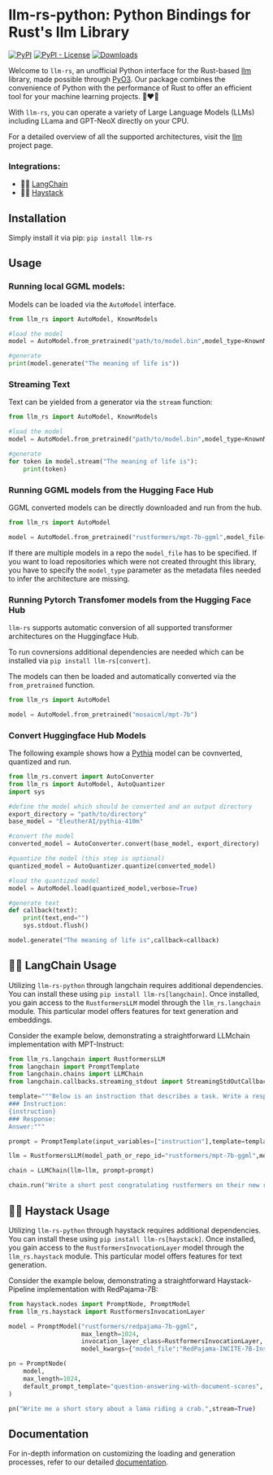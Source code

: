 # llm-rs-python: Python Bindings for Rust's llm Library

[![PyPI](https://img.shields.io/pypi/v/llm-rs)](https://pypi.org/project/llm-rs/)
[![PyPI - License](https://img.shields.io/pypi/l/llm-rs)](https://pypi.org/project/llm-rs/)
[![Downloads](https://static.pepy.tech/badge/llm-rs)](https://pepy.tech/project/llm-rs)

Welcome to `llm-rs`, an unofficial Python interface for the Rust-based [llm](https://github.com/rustformers/llm) library, made possible through [PyO3](https://github.com/PyO3/pyo3). Our package combines the convenience of Python with the performance of Rust to offer an efficient tool for your machine learning projects. 🐍❤️🦀

With `llm-rs`, you can operate a variety of Large Language Models (LLMs) including LLama and GPT-NeoX directly on your CPU. 

For a detailed overview of all the supported architectures, visit the [llm](https://github.com/rustformers/llm) project page. 

### Integrations:
* 🦜️🔗 [LangChain](https://github.com/hwchase17/langchain)
* 🌾🔱 [Haystack](https://github.com/deepset-ai/haystack)

## Installation

Simply install it via pip: `pip install llm-rs`

## Usage
### Running local GGML models:
Models can be loaded via the `AutoModel` interface.

```python 
from llm_rs import AutoModel, KnownModels

#load the model
model = AutoModel.from_pretrained("path/to/model.bin",model_type=KnownModels.Llama)

#generate
print(model.generate("The meaning of life is"))
```

### Streaming Text
Text can be yielded from a generator via the `stream` function:
```python 
from llm_rs import AutoModel, KnownModels

#load the model
model = AutoModel.from_pretrained("path/to/model.bin",model_type=KnownModels.Llama)

#generate
for token in model.stream("The meaning of life is"):
    print(token)
```

### Running GGML models from the Hugging Face Hub
GGML converted models can be directly downloaded and run from the hub.
```python 
from llm_rs import AutoModel

model = AutoModel.from_pretrained("rustformers/mpt-7b-ggml",model_file="mpt-7b-q4_0-ggjt.bin")
```
If there are multiple models in a repo the `model_file` has to be specified.
If you want to load repositories which were not created throught this library, you have to specify the `model_type` parameter as the metadata files needed to infer the architecture are missing.

### Running Pytorch Transfomer models from the Hugging Face Hub
`llm-rs` supports automatic conversion of all supported transformer architectures on the Huggingface Hub. 

To run covnersions additional dependencies are needed which can be installed via `pip install llm-rs[convert]`.

The models can then be loaded and automatically converted via the `from_pretrained` function.

```python
from llm_rs import AutoModel

model = AutoModel.from_pretrained("mosaicml/mpt-7b")
```

### Convert Huggingface Hub Models

The following example shows how a [Pythia](https://huggingface.co/EleutherAI/pythia-410m) model can be covnverted, quantized and run.

```python
from llm_rs.convert import AutoConverter
from llm_rs import AutoModel, AutoQuantizer
import sys

#define the model which should be converted and an output directory
export_directory = "path/to/directory" 
base_model = "EleutherAI/pythia-410m"

#convert the model
converted_model = AutoConverter.convert(base_model, export_directory)

#quantize the model (this step is optional)
quantized_model = AutoQuantizer.quantize(converted_model)

#load the quantized model
model = AutoModel.load(quantized_model,verbose=True)

#generate text
def callback(text):
    print(text,end="")
    sys.stdout.flush()

model.generate("The meaning of life is",callback=callback)
```
## 🦜️🔗 LangChain Usage
Utilizing `llm-rs-python` through langchain requires additional dependencies. You can install these using `pip install llm-rs[langchain]`. Once installed, you gain access to the `RustformersLLM` model through the `llm_rs.langchain` module. This particular model offers features for text generation and embeddings.

Consider the example below, demonstrating a straightforward LLMchain implementation with MPT-Instruct:

```python
from llm_rs.langchain import RustformersLLM
from langchain import PromptTemplate
from langchain.chains import LLMChain
from langchain.callbacks.streaming_stdout import StreamingStdOutCallbackHandler

template="""Below is an instruction that describes a task. Write a response that appropriately completes the request.
### Instruction:
{instruction}
### Response:
Answer:"""

prompt = PromptTemplate(input_variables=["instruction"],template=template,)

llm = RustformersLLM(model_path_or_repo_id="rustformers/mpt-7b-ggml",model_file="mpt-7b-instruct-q5_1-ggjt.bin",callbacks=[StreamingStdOutCallbackHandler()])

chain = LLMChain(llm=llm, prompt=prompt)

chain.run("Write a short post congratulating rustformers on their new release of their langchain integration.")
```


## 🌾🔱 Haystack Usage
Utilizing `llm-rs-python` through haystack requires additional dependencies. You can install these using `pip install llm-rs[haystack]`. Once installed, you gain access to the `RustformersInvocationLayer` model through the `llm_rs.haystack` module. This particular model offers features for text generation.

Consider the example below, demonstrating a straightforward Haystack-Pipeline implementation with RedPajama-7B:

```python
from haystack.nodes import PromptNode, PromptModel
from llm_rs.haystack import RustformersInvocationLayer

model = PromptModel("rustformers/redpajama-7b-ggml",
                    max_length=1024,
                    invocation_layer_class=RustformersInvocationLayer,
                    model_kwargs={"model_file":"RedPajama-INCITE-7B-Instruct-q5_1-ggjt.bin"})

pn = PromptNode(
    model,
    max_length=1024,
    default_prompt_template="question-answering-with-document-scores",
)

pn("Write me a short story about a lama riding a crab.",stream=True)
```


## Documentation

For in-depth information on customizing the loading and generation processes, refer to our detailed [documentation](https://llukas22.github.io/llm-rs-python/).